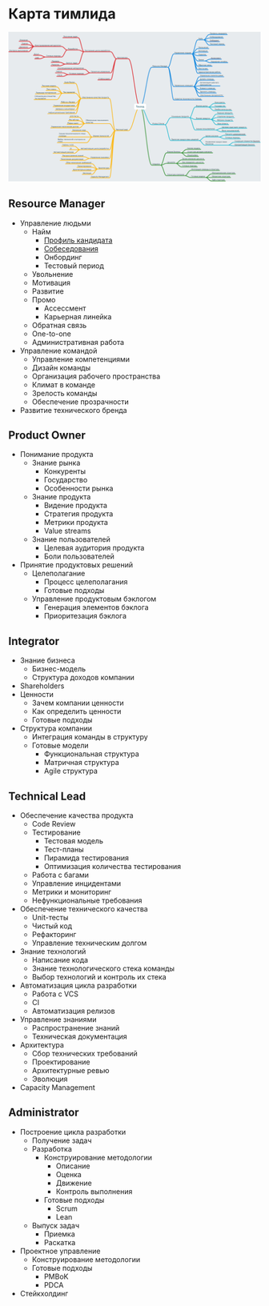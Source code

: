 # Карта тимлида

![Карта Тимлида](roadmap.png)

## Resource Manager

- Управление людьми
    - Найм
        - [Профиль кандидата](profile.md)
        - [Собеседования](interview.md)
        - Онбординг
        - Тестовый период
    - Увольнение
    - Мотивация
    - Развитие
    - Промо
        - Ассессмент
        - Карьерная линейка
    - Обратная связь
    - One-to-one
    - Административная работа
- Управление командой
    - Управление компетенциями
    - Дизайн команды
    - Организация рабочего пространства
    - Климат в команде
    - Зрелость команды
    - Обеспечение прозрачности
- Развитие технического бренда

## Product Owner

- Понимание продукта
    - Знание рынка
        - Конкуренты
        - Государство
        - Особенности рынка
    - Знание продукта
        - Видение продукта
        - Стратегия продукта
        - Метрики продукта
        - Value streams
    - Знание пользователей
        - Целевая аудитория продукта
        - Боли пользователей
- Принятие продуктовых решений
    - Целеполагание
        - Процесс целеполагания
        - Готовые подходы
    - Управление продуктовым бэклогом
        - Генерация элементов бэклога
        - Приоритезация бэклога

## Integrator

- Знание бизнеса
    - Бизнес-модель
    - Структура доходов компании
- Shareholders
- Ценности
    - Зачем компании ценности
    - Как определить ценности
    - Готовые подходы
- Структура компании
    - Интеграция команды в структуру
    - Готовые модели
        - Функциональная структура
        - Матричная структура
        - Agile структура

## Technical Lead
- Обеспечение качества продукта
    - Code Review
    - Тестирование
        - Тестовая модель
        - Тест-планы
        - Пирамида тестирования
        - Оптимизация количества тестирования
    - Работа с багами
    - Управление инцидентами
    - Метрики и мониторинг
    - Нефункциональные требования
- Обеспечение технического качества
    - Unit-тесты
    - Чистый код
    - Рефакторинг
    - Управление техническим долгом
- Знание технологий
    - Написание кода
    - Знание технологического стека команды
    - Выбор технологий и контроль их стека
- Автоматизация цикла разработки
    - Работа с VCS
    - CI
    - Автоматизация релизов
- Управление знаниями
    - Распространение знаний
    - Техническая документация
- Архитектура
    - Сбор технических требований
    - Проектирование
    - Архитектурные ревью
    - Эволюция
- Capacity Management

## Administrator

- Построение цикла разработки
    - Получение задач
    - Разработка
        - Конструирование методологии
            - Описание
            - Оценка
            - Движение
            - Контроль выполнения
        - Готовые подходы
            - Scrum
            - Lean
    - Выпуск задач
        - Приемка
        - Раскатка
- Проектное управление
    - Конструирование методологии
    - Готовые подходы
        - PMBoK
        - PDCA
- Стейкхолдинг